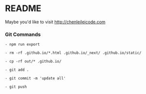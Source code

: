# README

Maybe you'd like to visit http://chenleileicode.com


### Git Commands

```
- npm run export

- rm -rf .github.io/*.html .github.io/_next/ .github.io/static/

- cp -rf out/* .github.io/

- git add .

- git commit -m 'update all'

- git push

```